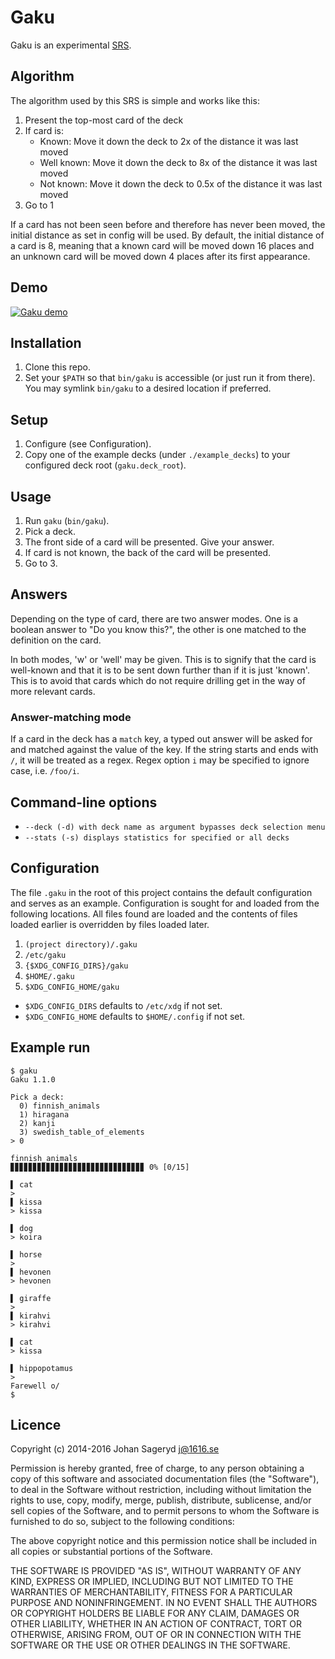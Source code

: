 # Gaku

Gaku is an experimental
[SRS](https://en.wikipedia.org/wiki/Spaced_repetition#Software).

## Algorithm
The algorithm used by this SRS is simple and works like this:

1. Present the top-most card of the deck
2. If card is:
     - Known: Move it down the deck to 2x of the distance it was last moved
     - Well known: Move it down the deck to 8x of the distance it was last moved
     - Not known: Move it down the deck to 0.5x of the distance it was last moved
3. Go to 1

If a card has not been seen before and therefore has never been moved, the
initial distance as set in config will be used. By default, the initial distance
of a card is 8, meaning that a known card will be moved down 16 places and an
unknown card will be moved down 4 places after its first appearance.

## Demo
[![Gaku demo](https://asciinema.org/a/cq4o27wpy1hngvp9ploeffcmt.png)](https://asciinema.org/a/cq4o27wpy1hngvp9ploeffcmt?autoplay=1)

## Installation
1. Clone this repo.
2. Set your `$PATH` so that `bin/gaku` is accessible (or just run it from
   there). You may symlink `bin/gaku` to a desired location if preferred.

## Setup
1. Configure (see Configuration).
2. Copy one of the example decks (under `./example_decks`) to your configured
   deck root (`gaku.deck_root`).

## Usage
1. Run `gaku` (`bin/gaku`).
2. Pick a deck.
3. The front side of a card will be presented. Give your answer.
4. If card is not known, the back of the card will be presented.
5. Go to 3.

## Answers
Depending on the type of card, there are two answer modes. One is a boolean
answer to "Do you know this?", the other is one matched to the definition on
the card.

In both modes, 'w' or 'well' may be given. This is to signify that the card is
well-known and that it is to be sent down further than if it is just 'known'.
This is to avoid that cards which do not require drilling get in the way of
more relevant cards.

### Answer-matching mode
If a card in the deck has a `match` key, a typed out answer will be asked for
and matched against the value of the key. If the string starts and ends with
`/`, it will be treated as a regex. Regex option `i` may be specified to ignore
case, i.e. `/foo/i`.

## Command-line options
* `--deck (-d) with deck name as argument bypasses deck selection menu`
* `--stats (-s) displays statistics for specified or all decks`

## Configuration
The file `.gaku` in the root of this project contains the default configuration
and serves as an example. Configuration is sought for and loaded from the
following locations. All files found are loaded and the contents of files loaded
earlier is overridden by files loaded later.

1. `(project directory)/.gaku`
2. `/etc/gaku`
3. `{$XDG_CONFIG_DIRS}/gaku`
4. `$HOME/.gaku`
5. `$XDG_CONFIG_HOME/gaku`

* `$XDG_CONFIG_DIRS` defaults to `/etc/xdg` if not set.
* `$XDG_CONFIG_HOME` defaults to `$HOME/.config` if not set.

## Example run
    $ gaku
    Gaku 1.1.0

    Pick a deck:
      0) finnish_animals
      1) hiragana
      2) kanji
      3) swedish_table_of_elements
    > 0

    finnish_animals
    ▊▊▊▊▊▊▊▊▊▊▊▊▊▊▊▊▊▊▊▊▊▊▊▊▊▊▊▊▊▊ 0% [0/15]

    ▌ cat
    >
    ▌ kissa
    > kissa

    ▌ dog
    > koira

    ▌ horse
    >
    ▌ hevonen
    > hevonen

    ▌ giraffe
    >
    ▌ kirahvi
    > kirahvi

    ▌ cat
    > kissa

    ▌ hippopotamus
    >
    Farewell o/
    $

## Licence
Copyright (c) 2014-2016 Johan Sageryd <j@1616.se>

Permission is hereby granted, free of charge, to any person obtaining a copy
of this software and associated documentation files (the "Software"), to deal
in the Software without restriction, including without limitation the rights
to use, copy, modify, merge, publish, distribute, sublicense, and/or sell
copies of the Software, and to permit persons to whom the Software is
furnished to do so, subject to the following conditions:

The above copyright notice and this permission notice shall be included in
all copies or substantial portions of the Software.

THE SOFTWARE IS PROVIDED "AS IS", WITHOUT WARRANTY OF ANY KIND, EXPRESS OR
IMPLIED, INCLUDING BUT NOT LIMITED TO THE WARRANTIES OF MERCHANTABILITY,
FITNESS FOR A PARTICULAR PURPOSE AND NONINFRINGEMENT. IN NO EVENT SHALL THE
AUTHORS OR COPYRIGHT HOLDERS BE LIABLE FOR ANY CLAIM, DAMAGES OR OTHER
LIABILITY, WHETHER IN AN ACTION OF CONTRACT, TORT OR OTHERWISE, ARISING FROM,
OUT OF OR IN CONNECTION WITH THE SOFTWARE OR THE USE OR OTHER DEALINGS IN
THE SOFTWARE.
